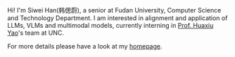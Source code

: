 Hi! I'm Siwei Han(韩偲蔚), a senior at Fudan University, Computer Science and Technology Department. I am interested in alignment and application of LLMs, VLMs and multimodal models, currently interning in [Prof. Huaxiu Yao](https://www.huaxiuyao.io)'s team at UNC.

For more details please have a look at my [homepage](https://lillianwei-h.github.io).
